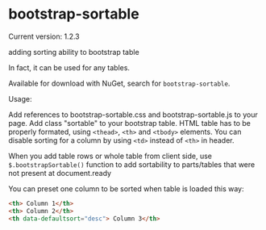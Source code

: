 bootstrap-sortable
==================
Current version: 1.2.3

adding sorting ability to bootstrap table

In fact, it can be used for any tables.

Available for download with NuGet, search for `bootstrap-sortable`.

Usage:

Add references to bootstrap-sortable.css and bootstrap-sortable.js to your page. Add class "sortable" to your bootstrap table.
HTML table has to be properly formated, using `<thead>`, `<th>` and `<tbody>` elements. You can disable sorting for a column by using `<td>` instead of `<th>` in header.

When you add table rows or whole table from client side, use `$.bootstrapSortable()` function to add sortability to parts/tables that were not present at document.ready

You can preset one column to be sorted when table is loaded this way:
```html
<th> Column 1</th>
<th> Column 2</th>
<th data-defaultsort="desc"> Column 3</th>
```
